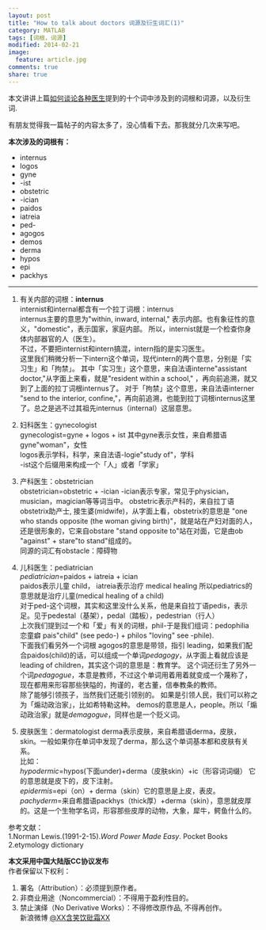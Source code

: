 ```yaml
---
layout: post
title: "How to talk about doctors 词源及衍生词汇(1)"
category: MATLAB
tags: [词根，词源]
modified: 2014-02-21
image:
  feature: article.jpg
comments: true
share: true
---
```


本文讲讲上篇[如何谈论各种医生](http://dg.youdao.com/index.php?app=group&ac=topic&id=417)提到的十个词中涉及到的词根和词源，以及衍生词.

有朋友觉得我一篇帖子的内容太多了，没心情看下去。那我就分几次来写吧。

**本次涉及的词根有：** 

- internus  
- logos
- gyne
- -ist
- obstetric
- -ician
- paidos
- iatreia
- ped-
- agogos
- demos
- derma
- hypos
- epi
- packhys

-----
 
1. 有关内部的词根：**internus**    
internist和internal都含有一个拉丁词根：internus   
internus主要的意思为"within, inward, internal," 表示内部。也有象征性的意义，"domestic"，表示国家，家庭内部。 所以，internist就是一个检查你身体内部器官的人（医生）。  
不过，不要把internist和intern搞混，intern指的是实习医生。  
这里我们稍微分析一下intern这个单词，现代intern的两个意思，分别是「实习生」和「拘禁」。
其中「实习生」这个意思，来自法语interne"assistant doctor,"从字面上来看，就是"resident within a school," ，再向前追溯，就又到了上面的拉丁词根internus了。
对于「拘禁」这个意思，来自法语interner "send to the interior, confine,"，再向前追溯，也能到拉丁词根internus这里了。总之是逃不过其祖先internus（internal）这层意思。    

2. 妇科医生：gynecologist  
gynecologist=gyne + logos + ist
其中gyne表示女性，来自希腊语gyne"woman"，女性  
logos表示学科，科学，来自法语-logie"study of"，学科  
-ist这个后缀用来构成一个「人」或者「学家」

3. 产科医生：obstetrician  
obstetrician=obstetric + -ician
-ician表示专家，常见于physician，musician，magician等等词当中。
obstetric表示产科的，来自拉丁语obstetrix助产士, 接生婆(midwife)，从字面上看，obstetrix的意思是 "one who stands opposite (the woman giving birth)"，就是站在产妇对面的人，还是很形象的，它来自obstare "stand opposite to"站在对面，它是由ob "against" + stare"to stand"组成的。  
同源的词汇有obstacle：障碍物 
4. 儿科医生：pediatrician   
*pediatrician*=paidos + iatreia + ician  
paidos表示儿童 child，
iatreia表示治疗 medical healing
所以pediatrics的意思就是治疗儿童(medical healing of a child)  
对于ped-这个词根，其实和这里没什么关系，他是来自拉丁语pedis，表示足。见于pedestal（基架），pedal（踏板），pedestrian（行人）  
上次我们提到过一个和「爱」有关的词根，phil-于是我们组词：pedophilia 恋童癖 pais"child" (see pedo-) + philos "loving" see -phile).   
下面我们看另外一个词根
agogos的意思是带领，指引 leading，如果我们配合paidos(child)的话，可以组成一个单词*pedagogy*，从字面上看就应该是leading of children，其实这个词的意思是：教育学。
这个词还衍生了另外一个词*pedagogue*，本意是教师，不过这个单词用着用着就变成一个蔑称了，现在都用来形容那些狭隘的，拘谨的，老古董，信奉教条的教师。  
除了能够引领孩子，当然我们还能引领别的。
如果是引领人民，我们可以称之为「煽动政治家」，比如希特勒这种。
demos的意思是人，people。所以「煽动政治家」就是*demagogue*，同样也是一个贬义词。

5. 皮肤医生：dermatologist
derma表示皮肤，来自希腊语derma，皮肤，skin。一般如果你在单词中发现了derma，那么这个单词基本都和皮肤有关系。  
比如：  
*hypodermic*=hypos(下面under)+derma（皮肤skin）+ic（形容词词缀）  它的意思就是皮下的，皮下注射。  
*epidermis*=epi（on）+ derma（skin）它的意思是上皮，表皮。  
*pachyderm*=来自希腊语packhys（thick厚）+derma（skin），意思就皮厚的。这是一个生物学名词，形容那些皮厚的动物，大象，犀牛，鳄鱼什么的。

参考文献：  
1.Norman Lewis.(1991-2-15).*Word Power Made Easy*. Pocket Books  
2.etymology dictionary

**本文采用中国大陆版CC协议发布**  
作者保留以下权利：  
1. 署名（Attribution）：必须提到原作者。  
2. 非商业用途（Noncommercial）：不得用于盈利性目的。  
3. 禁止演绎（No Derivative Works）：不得修改原作品, 不得再创作。   
新浪微博 [@XX含笑饮砒霜XX](http://weibo.com/1807732335/AvK7VrQlp?type=like)